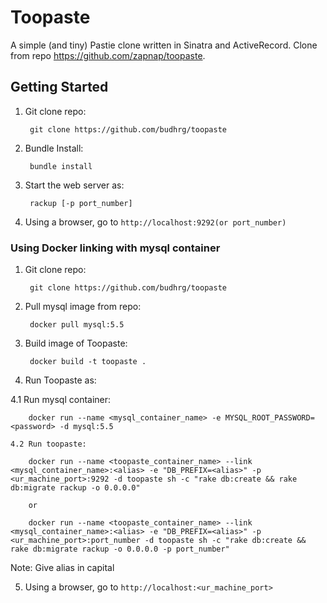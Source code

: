 Toopaste
========

A simple (and tiny) Pastie clone written in Sinatra and ActiveRecord.
Clone from repo https://github.com/zapnap/toopaste.

## Getting Started

1. Git clone repo:

        git clone https://github.com/budhrg/toopaste

2. Bundle Install:

        bundle install

3. Start the web server as:

        rackup [-p port_number]

4. Using a browser, go to `http://localhost:9292(or port_number)`

### Using Docker linking with mysql container

1. Git clone repo:

        git clone https://github.com/budhrg/toopaste

2. Pull mysql image from repo:

        docker pull mysql:5.5

3. Build image of Toopaste:

        docker build -t toopaste .

4. Run Toopaste as:

  4.1 Run mysql container:

        docker run --name <mysql_container_name> -e MYSQL_ROOT_PASSWORD=<password> -d mysql:5.5

    4.2 Run toopaste:

        docker run --name <toopaste_container_name> --link <mysql_container_name>:<alias> -e "DB_PREFIX=<alias>" -p <ur_machine_port>:9292 -d toopaste sh -c "rake db:create && rake db:migrate rackup -o 0.0.0.0"

        or

        docker run --name <toopaste_container_name> --link <mysql_container_name>:<alias> -e "DB_PREFIX=<alias>" -p <ur_machine_port>:port_number -d toopaste sh -c "rake db:create && rake db:migrate rackup -o 0.0.0.0 -p port_number"

  Note: Give alias in capital


5. Using a browser, go to `http://localhost:<ur_machine_port>`
